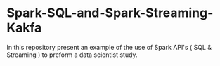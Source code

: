 # Spark-SQL-and-Spark-Streaming-Kakfa


In this repository present an example of the use of Spark API's ( SQL & Streaming ) to preform a data scientist study.
